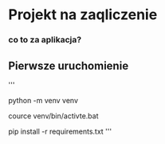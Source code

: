 # Projekt na zaqliczenie
### co to za aplikacja?
## Pierwsze uruchomienie

'''

python -m venv venv

cource venv/bin/activte.bat

pip install -r requirements.txt
'''

